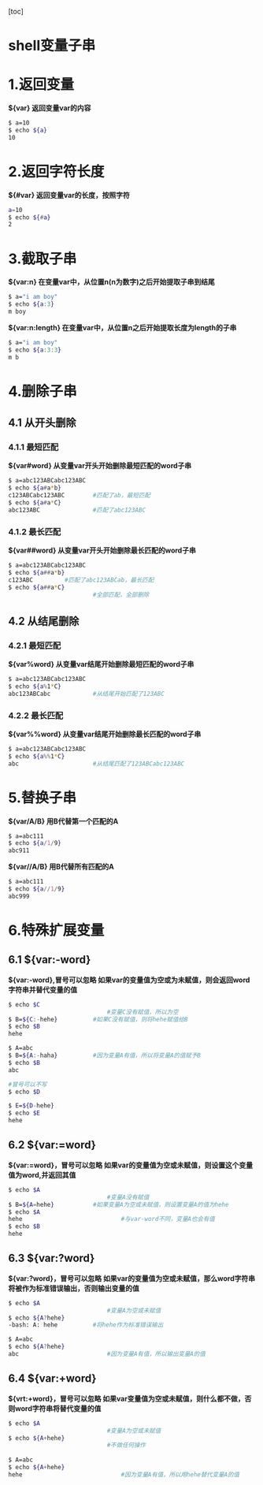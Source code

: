 [toc]



# shell变量子串

# 1.返回变量

**${var}	返回变量var的内容**

```sh
$ a=10
$ echo ${a}
10
```



# 2.返回字符长度

**${#var}	返回变量var的长度，按照字符**

```sh
a=10
$ echo ${#a}
2
```



# 3.截取子串

**${var:n}	在变量var中，从位置n(n为数字)之后开始提取子串到结尾**

```sh
$ a="i am boy"
$ echo ${a:3}
m boy
```



**${var:n:length}	在变量var中，从位置n之后开始提取长度为length的子串**

```sh
$ a="i am boy"
$ echo ${a:3:3}
m b
```





# 4.删除子串

## 4.1 从开头删除

### 4.1.1 最短匹配

**${var#word}	从变量var开头开始删除最短匹配的word子串**

```sh
$ a=abc123ABCabc123ABC
$ echo ${a#a*b}
c123ABCabc123ABC		#匹配了ab，最短匹配
$ echo ${a#a*C}
abc123ABC				#匹配了abc123ABC
```



### 4.1.2 最长匹配

**${var##word}	从变量var开头开始删除最长匹配的word子串**

```sh
$ a=abc123ABCabc123ABC
$ echo ${a##a*b}
c123ABC			#匹配了abc123ABCab，最长匹配
$ echo ${a##a*C}
						#全部匹配，全部删除
```



## 4.2 从结尾删除

### 4.2.1 最短匹配

**${var%word}	从变量var结尾开始删除最短匹配的word子串**

```sh
$ a=abc123ABCabc123ABC
$ echo ${a%1*C}
abc123ABCabc			#从结尾开始匹配了123ABC
```





### 4.2.2 最长匹配

**${var%%word}	从变量var结尾开始删除最长匹配的word子串**

```sh
$ a=abc123ABCabc123ABC
$ echo ${a%%1*C}
abc						#从结尾匹配了123ABCabc123ABC
```



# 5.替换子串

**${var/A/B}	用B代替第一个匹配的A**

```sh
$ a=abc111
$ echo ${a/1/9}
abc911		
```



**${var//A/B}	用B代替所有匹配的A**

```sh
$ a=abc111
$ echo ${a//1/9}
abc999
```



# 6.特殊扩展变量

## 6.1 ${var:-word}

**${var:-word},冒号可以忽略	如果var的变量值为空或为未赋值，则会返回word字符串并替代变量的值**

```sh
$ echo $C
							#变量C没有赋值，所以为空
$ B=${C:-hehe}			#如果C没有赋值，则将hehe赋值给B
$ echo $B
hehe						

$ A=abc		
$ B=${A:-haha}			#因为变量A有值，所以将变量A的值赋予B
$ echo $B
abc

#冒号可以不写
$ echo $D

$ E=${D-hehe}
$ echo $E
hehe
```



## 6.2 ${var:=word}

**${var:=word}，冒号可以忽略	如果var的变量值为空或未赋值，则设置这个变量值为word,并返回其值**		

```sh
$ echo $A
							#变量A没有赋值
$ B=${A=hehe}			#如果变量A为空或未赋值，则设置变量A的值为hehe
$ echo $A
hehe							#与var-word不同，变量A也会有值
$ echo $B
hehe
```



## 6.3 ${var:?word}

**${var:?word}，冒号可以忽略	如果var的变量值为空或未赋值，那么word字符串将被作为标准错误输出，否则输出变量的值**

```sh
$ echo $A		
							#变量A为空或未赋值
$ echo ${A?hehe}
-bash: A: hehe			#将hehe作为标准错误输出

$ A=abc
$ echo ${A?hehe}
abc							#因为变量A有值，所以输出变量A的值
```



## 6.4 ${var:+word}

**${vrt:+word}，冒号可以忽略	如果var变量值为空或未赋值，则什么都不做，否则word字符串将替代变量的值**

```sh
$ echo $A
							#变量A为空或未赋值
$ echo ${A+hehe}
							#不做任何操作
										
$ A=abc
$ echo ${A+hehe}	
hehe							#因为变量A有值，所以用hehe替代变量A的值
```

